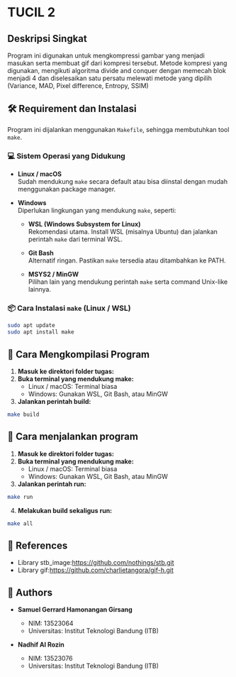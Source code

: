 # TUCIL 2

## Deskripsi Singkat
Program ini digunakan untuk mengkompressi gambar yang  menjadi masukan serta membuat gif dari kompresi tersebut. Metode kompresi yang digunakan, mengikuti algoritma divide and conquer dengan memecah blok menjadi 4 dan diselesaikan satu persatu melewati metode yang dipilih (Variance, MAD, Pixel difference, Entropy, SSIM)

## 🛠️ Requirement dan Instalasi

Program ini dijalankan menggunakan `Makefile`, sehingga membutuhkan tool `make`.

### 💻 Sistem Operasi yang Didukung

- **Linux / macOS**  
  Sudah mendukung `make` secara default atau bisa diinstal dengan mudah menggunakan package manager.

- **Windows**  
  Diperlukan lingkungan yang mendukung `make`, seperti:

  - **WSL (Windows Subsystem for Linux)**  
    Rekomendasi utama. Install WSL (misalnya Ubuntu) dan jalankan perintah `make` dari terminal WSL.
    
  - **Git Bash**  
    Alternatif ringan. Pastikan `make` tersedia atau ditambahkan ke PATH.
    
  - **MSYS2 / MinGW**  
    Pilihan lain yang mendukung perintah `make` serta command Unix-like lainnya.

### 📦 Cara Instalasi `make` (Linux / WSL)

```bash
sudo apt update
sudo apt install make
```

## 🧾 Cara Mengkompilasi Program

1. **Masuk ke direktori folder tugas:**
2. **Buka terminal yang mendukung make:**
   - Linux / macOS: Terminal biasa
   - Windows: Gunakan WSL, Git Bash, atau MinGW
3. **Jalankan perintah build:**
```bash
make build
```

## 🧾 Cara menjalankan program

1. **Masuk ke direktori folder tugas:**
2. **Buka terminal yang mendukung make:**
   - Linux / macOS: Terminal biasa
   - Windows: Gunakan WSL, Git Bash, atau MinGW
3. **Jalankan perintah run:**
```bash
make run
```
4. **Melakukan build sekaligus run:**
```bash
make all
```
## 🧾 References
- Library stb_image:https://github.com/nothings/stb.git
- Library gif:https://github.com/charlietangora/gif-h.git

## 👥 Authors

- **Samuel Gerrard Hamonangan Girsang**  
  - NIM: 13523064
  - Universitas: Institut Teknologi Bandung (ITB)

- **Nadhif Al Rozin**  
  - NIM: 13523076  
  - Universitas: Institut Teknologi Bandung (ITB)

